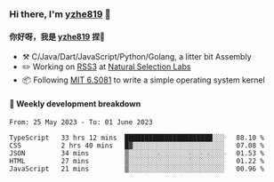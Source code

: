 ### Hi there, I'm [yzhe819](https://github.com/yzhe819) 👋

#### 你好呀，我是 [yzhe819](https://github.com/yzhe819) 捏👋

- :hammer_and_pick: C/Java/Dart/JavaScript/Python/Golang, a litter bit Assembly
- :pencil2: Working on [RSS3](https://github.com/NaturalSelectionLabs/RSS3) at [Natural Selection Labs](https://github.com/NaturalSelectionLabs)
- 📦 Following [MIT 6.S081](https://pdos.csail.mit.edu/6.S081/2020/) to write a simple operating system kernel



#### 📝 Weekly development breakdown

<!--START_SECTION:waka-->

```text
From: 25 May 2023 - To: 01 June 2023

TypeScript   33 hrs 12 mins  ██████████████████████░░░   88.10 %
CSS          2 hrs 40 mins   █▓░░░░░░░░░░░░░░░░░░░░░░░   07.08 %
JSON         34 mins         ▒░░░░░░░░░░░░░░░░░░░░░░░░   01.53 %
HTML         27 mins         ▒░░░░░░░░░░░░░░░░░░░░░░░░   01.22 %
JavaScript   21 mins         ▒░░░░░░░░░░░░░░░░░░░░░░░░   00.96 %
```

<!--END_SECTION:waka-->



